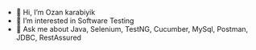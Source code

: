 - 👋 Hi, I’m Ozan karabiyik
- 👀 I’m interested in Software Testing
- 💬 Ask me about Java, Selenium, TestNG, Cucumber, MySql, Postman, JDBC, RestAssured

<!---
Ozankarabiyik/Ozankarabiyik is a ✨ special ✨ repository because its `README.md` (this file) appears on your GitHub profile.
You can click the Preview link to take a look at your changes.
--->
